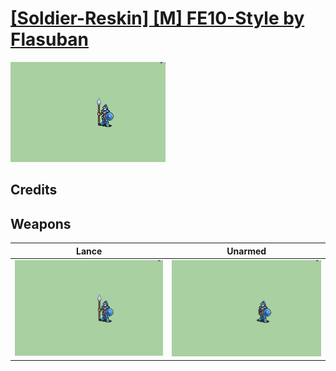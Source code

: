 # [\[Soldier-Reskin\] \[M\] FE10-Style by Flasuban](./)

<img src="./2.%20Lance/Lance_000.png" alt="[Soldier-Reskin] [M] FE10-Style by Flasuban standing" />

## Credits



## Weapons


|Lance |Unarmed |
|  :---: | :---: |
| <img alt="Lance animation" src="./2.%20Lance/Lance.gif" /> | <img alt="Unarmed animation" src="./8.%20Unarmed/Unarmed.gif" /> |
